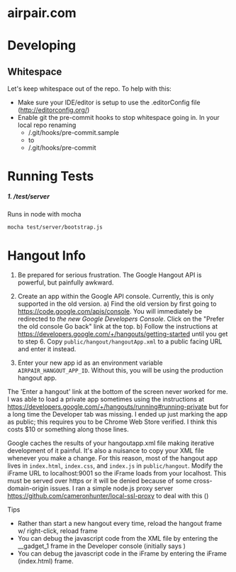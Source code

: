 airpair.com
===========


Developing
==========

Whitespace
----------
Let's keep whitespace out of the repo. To help with this:

 - Make sure your IDE/editor is setup to use the .editorConfig file (http://editorconfig.org/)
 - Enable git the pre-commit hooks to stop whitespace going in. In your local repo renaming
   - /.git/hooks/pre-commit.sample
   - to
   - /.git/hooks/pre-commit


Running Tests
=============

##### 1. /test/server

Runs in node with mocha

    mocha test/server/bootstrap.js

Hangout Info
============

1. Be prepared for serious frustration. The Google Hangout API is powerful, but painfully awkward.

2. Create an app within the Google API console. Currently, this is only supported in the old version.
  a) Find the old version by first going to https://code.google.com/apis/console. You will immediately be redirected to *the new Google Developers Console*. Click on the "Prefer the old console Go back" link at the top.
  b) Follow the instructions at https://developers.google.com/+/hangouts/getting-started until you get to step 6. Copy `public/hangout/hangoutApp.xml` to a public facing URL and enter it instead.
3. Enter your new app id as an environment variable `AIRPAIR_HANGOUT_APP_ID`. Without this, you will be using the production hangout app.

The 'Enter a hangout' link at the bottom of the screen never worked for me. I was able to load a private app sometimes using the instructions at https://developers.google.com/+/hangouts/running#running-private but for a long time the Developer tab was missing. I ended up just marking the app as public; this requires you to be Chrome Web Store verified. I think this costs $10 or something along those lines.

Google caches the results of your hangoutapp.xml file making iterative development of it painful. It's also a nuisance to copy your XML file whenever you make a change. For this reason, most of the hangout app lives in `index.html`, `index.css`, and `index.js` in `public/hangout`. Modify the iFrame URL to localhost:9001 so the iFrame loads from your localhost. This must be served over https or it will be denied because of some cross-domain-origin issues. I ran a simple node.js proxy server https://github.com/cameronhunter/local-ssl-proxy to deal with this ()

Tips

* Rather than start a new hangout every time, reload the hangout frame w/ right-click, reload frame
* You can debug the javascript code from the XML file by entering the __gadget_1 frame in the Developer console (initially says <Top Frame>)
* You can debug the javascript code in the iFrame by entering the iFrame (index.html) frame.
